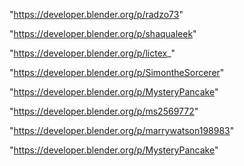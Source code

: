 "https://developer.blender.org/p/radzo73"

"https://developer.blender.org/p/shaqualeek"

"https://developer.blender.org/p/lictex_"

"https://developer.blender.org/p/SimontheSorcerer"

"https://developer.blender.org/p/MysteryPancake"

 
"https://developer.blender.org/p/ms2569772"


"https://developer.blender.org/p/marrywatson198983"


"https://developer.blender.org/p/MysteryPancake"


 
